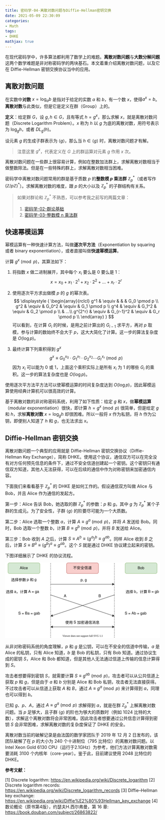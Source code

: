 ```yaml
---
title: 密码学-04-离散对数问题与Diffie-Hellman密钥交换
date: 2021-05-09 22:30:09
categories:
- Math
tags:
- DHKE
mathjax: true
---
```


在现代密码学中，许多算法都利用了数学上的难题。**离散对数问题**与**大数分解问题**这两个数学难题是非对称密码学的两块基石。本文着重介绍离散对数问题，以及它在 Diffie-Hellman 密钥交换协议当中的应用。

<!--more-->

## 离散对数问题

在实数中**对数** $x=\log_a b$ 是指对于给定的实数 $a$ 和 $b$，有一个数 $x$，使得$a^x = b$。**离散对数**与此类似，但是它是定义在群（Group）上的。

**定义**：给定群 $G$，设 $g, h \in G$，且有等式 $h = g^x$，那么求解 $x$，就是离散对数问题（Discrete Logarithm Problem）。$x$ 称为 $h$ 以 $g$ 为底的离散对数，用符号表示为 $\log_g h$，或者 $DL_g(h)$。

设元素 $g$ 的生成子群表示为 $\langle g \rangle$，那么当 $h \in \langle g \rangle$ 时，离散对数问题才有解。

> 注意这里 $g^x$，代表定义在 $G$ 上的群运算对元素 $g$ 作用 $x$ 次。

离散对数问题在一些群上很容易计算，例如在整数加法群上，求解离散对数相当于做整数除法。但是在一些特殊的群上，求解离散对数相当困难。

密码学中离散对数问题常用的群是基于质数 $p$ 的**整数模 $p$ 乘法群** $\mathbb Z_p^*$（或者写作 $(\mathbb{Z}/p\mathbb{Z})^*$）。求解离散对数的难度，跟 $p$ 的大小以及 $\mathbb Z_p^*$ 的子群结构有关系。

> 如果对群论和 $\mathbb Z_p^*$ 不熟悉，可以参考我之前写的两篇文章：
> 1. [密码学-02-群论基础](https://chenliang.org/2021/02/26/group-theory)
> 2. [密码学-03-整数模 n 乘法群](https://chenliang.org/2021/03/04/multiplicative-group-of-integers-modulo-n)

## 快速幂模运算

幂模运算有一种快速计算方法，叫做**逐次平方法**（Exponentiation by squaring 或者 binary exponentiation），或者直接叫做**快速幂模运算**。

计算 $g^x \pmod p$，其算法如下：

1. 将指数 $x$ 做二进制展开，其中每个 $x_i$ 要么是 0 要么是 1：
$$x = x_0 + x_1·2^1 + x_2·2^2 + \dots + x_r·2^r$$

2. 使用逐次平方求出做模 $p$ 的 $g$ 的幂次表。
$$
\displaystyle {
\begin{array}{rclcl}
g^1 & \equiv & & & G_0 \pmod p \\
g^2 & \equiv & G_0^2 & \equiv & G_1 \pmod p \\
g^4 & \equiv & G_1^2 & \equiv & G_2 \pmod p \\
& ...\\
g^{2^r} & \equiv & G_{r-1}^2 & \equiv & G_r \pmod p \\
\end{array}
}
$$
   可以看到，在计算 $G_i$ 的时候，是用之前计算出的 $G_{i-1}$ 求平方，再对 $p$ 取模，参与计算的数始终不会大于 $p$，这大大简化了计算。这一步的算法复杂度是 $O(\log p)$。

3. 最终计算下列乘积得到 $g^x$
$$g^x \equiv G_0^{x_0} \cdot G_1^{x_1} \cdot G_2^{x_2} \cdots  G_r^{x_r} \pmod p$$
   因为 $x_i$ 可以能为 0 或 1，上面这个乘积实际上是所有 $x_i$ 为 1 的哪些 $G_i$ 的乘积。这一步的算法复杂度也是 $O(\log p)$。

使用逐次平方法平方法可以使幂模运算的时间复杂度达到 $O(\log p)$，因此幂模运算使用经典计算机可以很高效的计算。

基于离散对数的非对称密码系统，利用了如下性质：给定 $g$ 和 $x$，做**幂模运算**（modular exponentiation）很快，即计算 $h=g^x \pmod p$ 很简单，但是给定 $g$ 和 $h$，求解**离散对数** $x=\log_gh$ 却很困难。所以一般将 $x$ 作为私钥，将 $h$ 作为公钥，即便别人知道了 $h$ 和 $g$，也无法求出 $x$。

## Diffie-Hellman 密钥交换

离散对数问题一个典型的应用就是 Diffie-Hellman 密钥交换协议（Diffie-Hellman Key Exchange），简称 DHKE。使用这个协议，通信双方可以在完全没有对方任何预先信息的条件下，通过不安全信道创建起一个密钥。这个密钥只有通信双方知道，其他人无法获得，可以在后续的通信中作为对称密钥来加密通信内容。

下面我们来看看基于 $\mathbb Z_p^*$ 的 DHKE 是如何工作的。假设通信双方叫做 Alice 与 Bob，并且 Alice 作为通信的发起方。

第一步：Alice 告诉 Bob，她选取的群 $\mathbb Z_p^*$ 的参数：$p$ 和 $g$。其中 $g$ 为 $\mathbb Z_p^*$ 某个子群的生成元。为了安全性，子群 $\langle g \rangle$ 的阶要尽可能为一个大质数。

第二步：Alice 选取一个整数 $a$，计算 $A \equiv g^a \pmod p$，并将 $A$ 发送给 Bob。同时，Bob 选取一个整数 $b$，计算 $B \equiv g^b \pmod p$，并将 $B$ 发送给 Alice。

第三步：Bob 收到 $A$ 之后，计算 $S \equiv A^b \equiv (g^a)^b \equiv g^{ab}$。同样 Alice 收到 $B$ 之后，计算 $S \equiv B^a \equiv (g^b)^a \equiv g^{ab}$。这个 $S$ 就是通过 DHKE 协议建立起来的密钥。

下图详细展示了 DHKE 的协议流程。

![DHKE 协议流程](/images/discrete_logarithm_problem_and_dhke/dhke.svg)

从非对称密码系统的角度理解，$p$ 和 $g$ 是公钥，可以在不安全的信道中传输，$a$ 是 Alice 的私钥，只有 Alice 知道，$b$ 是 Bob 的私钥，只有 Bob 知道。通过协议生成的密钥 $S$，Alice 和 Bob 都知道，但是其他人无法通过信道上传输的信息计算得到 $S$。

攻击者想要得到密钥 $S$，就需要计算 $S \equiv g^{ab} \pmod p$，攻击者可以从公共信道上获取 $p$ 和 $g$，但是由于 $a$ 和 $b$ 分别是 Alice 和 Bob 私钥，攻击者无法直接获得。不过攻击者可以从信道上获取 $A$ 和 $B$，通过 $A \equiv g^a \pmod p$ 来计算得到 $a$，同理也可以得到 $b$。

已知 $g$、$p$、$A$，通过 $A \equiv g^a \pmod p$ 求解得到 $a$，就是在群 $\mathbb Z_p^*$ 上解离散对数问题。当 $p$ 足够大，且子群 $\langle g \rangle$ 的阶也为够大的质数时（例如 1024 比特的大数），求解这个离散对数将会非常困难。因此攻击者想要通过公共信息计算得到密钥 $S$ 会非常困难，求解离散对数的复杂度保证了 DHKE 的安全。

离散对数当前的破解记录是由法国的数学家团队于 2019 年 12 月 2 日发布的，该团队破解了在 $p$ 的大小为 240 个十进制位（795 比特位）的离散对数问题。以 Intel Xeon Gold 6130 CPU（运行于2.1GHz）为参考，他们方法计算离散对数需要消耗 3100 个内核年（core-year）。鉴于此，目前建议使用 2048 比特位的 DHKE。

**参考文献：**

[1] Discrete logarithm: https://en.wikipedia.org/wiki/Discrete_logarithm
[2] Discrete logarithm records: https://en.wikipedia.org/wiki/Discrete_logarithm_records
[3] Diffie–Hellman key exchange: https://en.wikipedia.org/wiki/Diffie%E2%80%93Hellman_key_exchange
[4] 数论概论（原书第4版），约瑟夫H.西尔弗曼，第 16 章: https://book.douban.com/subject/26863822/
